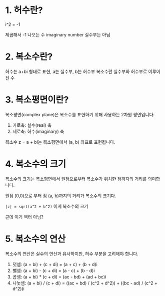 # 1. 허수란?

i^2 = -1

제곱해서 -1 나오는 수 
imaginary number 
실수부는 아님 

# 2. 복소수란?
허수는 a+bi 형태로 표현, a는 실수부, b는 허수부
복소수란 실수부와 허수부로 이루어진 수


# 3. 복소평면이란?
복소평면(complex plane)은 복소수를 표현하기 위해 사용하는 2차원 평면입니다:

1. 가로축: 실수(real) 축
2. 세로축: 허수(imaginary) 축

복소수 z = a + bi는 복소평면에서 (a, b) 좌표로 표현됩니다.

# 4. 복소수의 크기
복소수의 크기는 복소평면에서 원점으로부터 복소수가 위치한 점까지의 거리를 의미합니다.

원점 (0,0)으로 부터 점 (a, b)까지의 거리가 복소수의 크기다.

`|z| = sqrt(a^2 + b^2)`
이게 복소수의 크기 

근데 이거 벡터 아님?

# 5. 복소수의 연산
복소수의 연산은 실수의 연산과 유사하지만, 허수 부분을 고려해야 합니다.
1. 덧셈: (a + bi) + (c + di) = (a + c) + (b + d)i
2. 뺄셈: (a + bi) - (c + di) = (a - c) + (b - d)i
3. 곱셈: (a + bi) * (c + di) = (ac - bd) + (ad + bc)i
4. 나눗셈: (a + bi) / (c + di) = ((ac + bd) / (c^2 + d^2)) + ((bc - ad) / (c^2 + d^2))i

